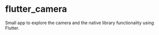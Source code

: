 # flutter_camera

Small app to explore the camera and the native library functionality using Flutter.
